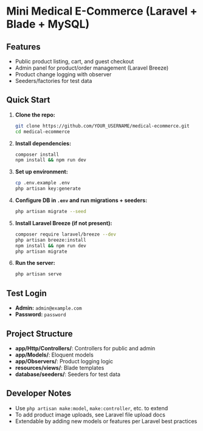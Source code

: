 
# Mini Medical E-Commerce (Laravel + Blade + MySQL)

## Features

- Public product listing, cart, and guest checkout
- Admin panel for product/order management (Laravel Breeze)
- Product change logging with observer
- Seeders/factories for test data

## Quick Start

1. **Clone the repo:**
    ```bash
    git clone https://github.com/YOUR_USERNAME/medical-ecommerce.git
    cd medical-ecommerce
    ```

2. **Install dependencies:**
    ```bash
    composer install
    npm install && npm run dev
    ```

3. **Set up environment:**
    ```bash
    cp .env.example .env
    php artisan key:generate
    ```

4. **Configure DB in `.env` and run migrations + seeders:**
    ```bash
    php artisan migrate --seed
    ```

5. **Install Laravel Breeze (if not present):**
    ```bash
    composer require laravel/breeze --dev
    php artisan breeze:install
    npm install && npm run dev
    php artisan migrate
    ```

6. **Run the server:**
    ```bash
    php artisan serve
    ```

## Test Login

- **Admin:** `admin@example.com`
- **Password:** `password`

## Project Structure

- **app/Http/Controllers/**: Controllers for public and admin
- **app/Models/**: Eloquent models
- **app/Observers/**: Product logging logic
- **resources/views/**: Blade templates
- **database/seeders/**: Seeders for test data

## Developer Notes

- Use `php artisan make:model`, `make:controller`, etc. to extend
- To add product image uploads, see Laravel file upload docs
- Extendable by adding new models or features per Laravel best practices